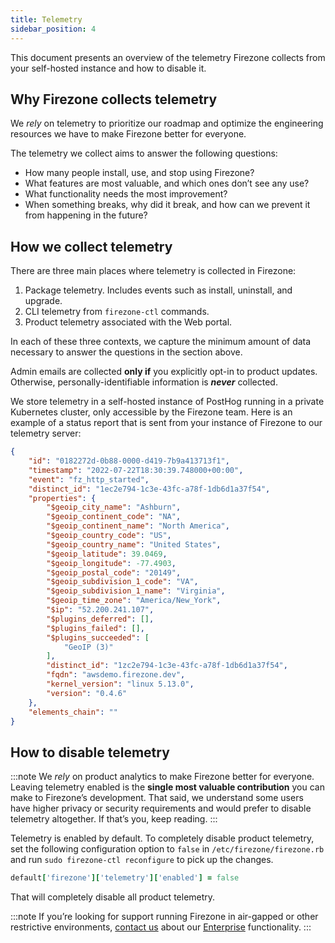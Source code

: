 ```yaml
---
title: Telemetry
sidebar_position: 4
---
```


This document presents an overview of the telemetry Firezone collects from your
self-hosted instance and how to disable it.

## Why Firezone collects telemetry

We *rely* on telemetry to prioritize our roadmap and optimize the engineering
resources we have to make Firezone better for everyone.

The telemetry we collect aims to answer the following questions:

- How many people install, use, and stop using Firezone?
- What features are most valuable, and which ones don’t see any use?
- What functionality needs the most improvement?
- When something breaks, why did it break, and how can we prevent it from happening
in the future?

## How we collect telemetry

There are three main places where telemetry is collected in Firezone:

1. Package telemetry. Includes events such as install, uninstall, and upgrade.
2. CLI telemetry from `firezone-ctl` commands.
3. Product telemetry associated with the Web portal.

In each of these three contexts, we capture the minimum amount of data necessary
to answer the questions in the section above.

Admin emails are collected **only if** you explicitly opt-in to product updates.
Otherwise, personally-identifiable information is ***never*** collected.

We store telemetry in a self-hosted instance of PostHog running in a private
Kubernetes cluster, only accessible by the Firezone team. Here is an example of
a status report that is sent from your instance of Firezone to our telemetry server:

```json
{
    "id": "0182272d-0b88-0000-d419-7b9a413713f1",
    "timestamp": "2022-07-22T18:30:39.748000+00:00",
    "event": "fz_http_started",
    "distinct_id": "1ec2e794-1c3e-43fc-a78f-1db6d1a37f54",
    "properties": {
        "$geoip_city_name": "Ashburn",
        "$geoip_continent_code": "NA",
        "$geoip_continent_name": "North America",
        "$geoip_country_code": "US",
        "$geoip_country_name": "United States",
        "$geoip_latitude": 39.0469,
        "$geoip_longitude": -77.4903,
        "$geoip_postal_code": "20149",
        "$geoip_subdivision_1_code": "VA",
        "$geoip_subdivision_1_name": "Virginia",
        "$geoip_time_zone": "America/New_York",
        "$ip": "52.200.241.107",
        "$plugins_deferred": [],
        "$plugins_failed": [],
        "$plugins_succeeded": [
            "GeoIP (3)"
        ],
        "distinct_id": "1zc2e794-1c3e-43fc-a78f-1db6d1a37f54",
        "fqdn": "awsdemo.firezone.dev",
        "kernel_version": "linux 5.13.0",
        "version": "0.4.6"
    },
    "elements_chain": ""
}
```

## How to disable telemetry

:::note
We *rely* on product analytics to make Firezone better for everyone.
Leaving telemetry enabled is the **single most valuable contribution** you can
make to Firezone’s development. That said, we understand some users have higher
privacy or security requirements and would prefer to disable telemetry altogether.
If that’s you, keep reading.
:::

Telemetry is enabled by default. To completely disable product telemetry, set the
following configuration option to `false` in `/etc/firezone/firezone.rb` and run
`sudo firezone-ctl reconfigure` to pick up the changes.

```ruby
default['firezone']['telemetry']['enabled'] = false
```

That will completely disable all product telemetry.

:::note
If you’re looking for support running Firezone in air-gapped or other restrictive
environments, [contact us](mailto:sales@firezone.dev) about our
[Enterprise](https://www.firezone.dev/pricing) functionality.
:::
